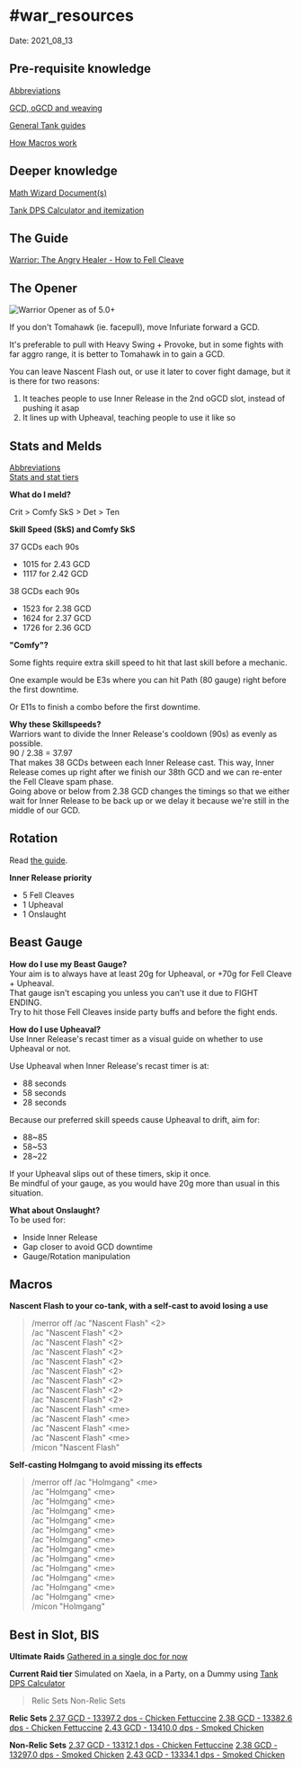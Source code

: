 \#war_resources
======
Date: 2021_08_13

## Pre-requisite knowledge


[Abbreviations]() 

[GCD, oGCD and weaving]() 

[General Tank guides]() 

[How Macros work]() 


## Deeper knowledge

[Math Wizard Document(s)]()

[Tank DPS Calculator and itemization](https://bit.ly/TankDPSCalc520)





## The Guide

[Warrior: The Angry Healer - How to Fell Cleave](http://bit.ly/XIV50WAR)







## The Opener

![Warrior Opener as of 5.0+](https://i.imgur.com/WB2SEtL.png "Warrior Opener")

If you don't Tomahawk (ie. facepull), move Infuriate forward a GCD.

It's preferable to pull with Heavy Swing + Provoke, but in some fights with far aggro range, it is better to Tomahawk in to gain a GCD.

You can leave Nascent Flash out, or use it later to cover fight damage, but it is there for two reasons:
1) It teaches people to use Inner Release in the 2nd oGCD slot, instead of pushing it asap
2) It lines up with Upheaval, teaching people to use it like so





## Stats and Melds

[Abbreviations]() <br />
[Stats and stat tiers](http://theoryjerks.akhmorning.com/)

**What do I meld?**

Crit > Comfy SkS > Det > Ten


**Skill Speed (SkS) and Comfy SkS**

37 GCDs each 90s

- 1015 for 2.43 GCD
- 1117 for 2.42 GCD

38 GCDs each 90s

- 1523 for 2.38 GCD
- 1624 for 2.37 GCD
- 1726 for 2.36 GCD

**"Comfy"?**

Some fights require extra skill speed to hit that last skill before a mechanic.

One example would be E3s where you can hit Path (80 gauge) right before the first downtime.

Or E11s to finish a combo before the first downtime.


**Why these Skillspeeds?** <br />
Warriors want to divide the Inner Release's cooldown (90s) as evenly as possible.  <br />
90 / 2.38 = 37.97 <br />
That makes 38 GCDs between each Inner Release cast. This way, Inner Release comes up right after we finish our 38th GCD and we can re-enter the Fell Cleave spam phase. <br />
Going above or below from 2.38 GCD changes the timings so that we either wait for Inner Release to be back up or we delay it because we're still in the middle of our GCD. <br />





## Rotation
Read [the guide](http://bit.ly/XIV50WAR). <br />

**Inner Release priority**
- 5 Fell Cleaves <br />
- 1 Upheaval <br />
- 1 Onslaught <br />

## Beast Gauge

**How do I use my Beast Gauge?** <br />
Your aim is to always have at least 20g for Upheaval, or +70g for Fell Cleave + Upheaval. <br />
That gauge isn't escaping you unless you can't use it due to FIGHT ENDING. <br />
Try to hit those Fell Cleaves inside party buffs and before the fight ends. <br />

**How do I use Upheaval?** <br />
Use Inner Release's recast timer as a visual guide on whether to use Upheaval or not.

Use Upheaval when Inner Release's recast timer is at: <br />
- 88 seconds <br />
- 58 seconds <br />
- 28 seconds <br />

Because our preferred skill speeds cause Upheaval to drift, aim for: <br />
- 88~85 <br />
- 58~53 <br />
- 28~22 <br />

If your Upheaval slips out of these timers, skip it once. <br />
Be mindful of your gauge, as you would have 20g more than usual in this situation. <br />


**What about Onslaught?** <br />
To be used for: <br />
- Inside Inner Release <br />
- Gap closer to avoid GCD downtime <br />
- Gauge/Rotation manipulation <br />





## Macros

**Nascent Flash to your co-tank, with a self-cast to avoid losing a use**
> /merror off
> /ac "Nascent Flash" <2> <br />
> /ac "Nascent Flash" <2> <br />
> /ac "Nascent Flash" <2> <br />
> /ac "Nascent Flash" <2> <br />
> /ac "Nascent Flash" <2> <br />
> /ac "Nascent Flash" <2> <br />
> /ac "Nascent Flash" <2> <br />
> /ac "Nascent Flash" <2> <br />
> /ac "Nascent Flash" <2> <br />
> /ac "Nascent Flash" \<me> <br />
> /ac "Nascent Flash" \<me> <br />
> /ac "Nascent Flash" \<me> <br />
> /ac "Nascent Flash" \<me> <br />
> /micon "Nascent Flash" <br />

**Self-casting Holmgang to avoid missing its effects**
> /merror off
> /ac "Holmgang" \<me> <br />
> /ac "Holmgang" \<me> <br />
> /ac "Holmgang" \<me> <br />
> /ac "Holmgang" \<me> <br />
> /ac "Holmgang" \<me> <br />
> /ac "Holmgang" \<me> <br />
> /ac "Holmgang" \<me> <br />
> /ac "Holmgang" \<me> <br />
> /ac "Holmgang" \<me> <br />
> /ac "Holmgang" \<me> <br />
> /ac "Holmgang" \<me> <br />
> /ac "Holmgang" \<me> <br />
> /ac "Holmgang" \<me> <br />
> /micon "Holmgang"




## Best in Slot, BIS

**Ultimate Raids**
[Gathered in a single doc for now](http://bit.ly/WARultimateBIS)

**Current Raid tier**
Simulated on Xaela, in a Party, on a Dummy using [Tank DPS Calculator](https://bit.ly/TankDPSCalc520)
> Relic Sets
> Non-Relic Sets

**Relic Sets**
[2.37 GCD - 13397.2 dps - Chicken Fettuccine](https://etro.gg/gearset/f344710e-37b1-4c42-a422-76188ab680cf)
[2.38 GCD - 13382.6 dps - Chicken Fettuccine](https://etro.gg/gearset/717a06ac-8373-4490-9834-c5d1c321b0a7)
[2.43 GCD - 13410.0 dps - Smoked Chicken](https://etro.gg/gearset/6b4a9646-3d72-4c85-ae3f-c77e28875389)

**Non-Relic Sets**
[2.37 GCD - 13312.1 dps - Chicken Fettuccine](https://etro.gg/gearset/465c5777-b594-497d-8eac-b45fe2646009)
[2.38 GCD - 13297.0 dps - Smoked Chicken](https://etro.gg/gearset/6e7c6fd5-7618-466c-8284-8c2cc0f611c3)
[2.43 GCD - 13334.1 dps - Smoked Chicken](https://etro.gg/gearset/1f52b3ea-3bab-4a6b-8bfd-8bdcac766d39)

